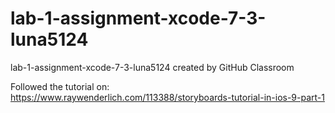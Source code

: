 # lab-1-assignment-xcode-7-3-luna5124
lab-1-assignment-xcode-7-3-luna5124 created by GitHub Classroom

Followed the tutorial on: https://www.raywenderlich.com/113388/storyboards-tutorial-in-ios-9-part-1

